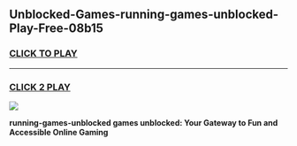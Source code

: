 
## Unblocked-Games-running-games-unblocked-Play-Free-08b15
<h3>
<a href="https://premium76.site?title=running-games-unblocked&ref=10A">CLICK TO PLAY</a></h3>
<hr>

<h3>
<a href="https://premium76.site?title=running-games-unblocked&ref=10A">CLICK 2 PLAY</a>
  
</h3>

<a href="https://premium76.site?title=running-games-unblocked&ref=10A"><img src="https://clearcache.store/games.png"></a>


**running-games-unblocked games unblocked: Your Gateway to Fun and Accessible Online Gaming**
